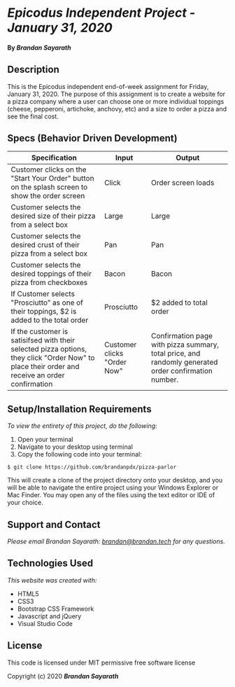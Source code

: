 # _Epicodus Independent Project - January 31, 2020_

#### By _**Brandan Sayarath**_

## Description

This is the Epicodus independent end-of-week assignment for Friday, January 31, 2020.  The purpose of this assignment is to create a website for a pizza company where a user can choose one or more individual toppings (cheese, pepperoni, artichoke, anchovy, etc) and a size to order a pizza and see the final cost.

## Specs (Behavior Driven Development)

| Specification                                                                                                          	| Input 	| Output                                                              	|
|------------------------------------------------------------------------------------------------------------------------	|-------	|---------------------------------------------------------------------	|
| Customer clicks on the "Start Your Order" button on the splash screen to show the order screen                                     	| Click    	| Order screen loads                                         	|
| Customer selects the desired size of their pizza from a select box | Large | Large
| Customer selects the desired crust of their pizza from a select box | Pan | Pan
| Customer selects the desired toppings of their pizza from checkboxes | Bacon | Bacon
| If Customer selects "Prosciutto" as one of their toppings, $2 is added to the total order | Prosciutto | $2 added to total order
| If the customer is satisifsed with their selected pizza options, they click "Order Now" to place their order and receive an order confirmation                	| Customer clicks "Order Now"   	| Confirmation page with pizza summary, total price, and randomly generated order confirmation number.                                      	

## Setup/Installation Requirements

*_To view the entirety of this project, do the following:_*

1. Open your terminal  
2. Navigate to your desktop using terminal
3. Copy the following code into your terminal:

```$ git clone https://github.com/brandanpdx/pizza-parlor```

This will create a clone of the project directory onto your desktop, and you will be able to navigate the entire project using your Windows Explorer or Mac Finder.  You may open any of the files using the text editor or IDE of your choice.



## Support and Contact

_Please email Brandan Sayarath: brandan@brandan.tech for any questions._

## Technologies Used

_This website was created with:_

* HTML5  
* CSS3
* Bootstrap CSS Framework
* Javascript and jQuery
* Visual Studio Code 

## License

This code is licensed under MIT permissive free software license

Copyright (c) 2020 **_Brandan Sayarath_**

